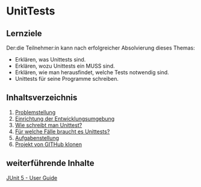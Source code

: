 # UnitTests

## Lernziele
Der:die Teilnehmer:in kann nach erfolgreicher Absolvierung dieses Themas:
- Erklären, was Unittests sind.
- Erklären, wozu Unittests ein MUSS sind.
- Erklären, wie man herausfindet, welche Tests notwendig sind.
- Unittests für seine Programme schreiben.

## Inhaltsverzeichnis

1. [Problemstellung](01-problemstellung.md)
1. [Einrichtung der Entwicklungsumgebung](02-einrichtung-entwicklungsumgebung.md)
1. [Wie schreibt man Unittest?](03-unittests-schreiben.md)
1. [Für welche Fälle braucht es Unittests?](04-anwendungsfaelle.md)
1. [Aufgabenstellung](XX-aufgabenstellung.md)
1. [Projekt von GITHub klonen](05-cloneprojectfromgithub.md)

## weiterführende Inhalte

[JUnit 5 - User Guide](https://junit.org/junit5/docs/current/user-guide/)
